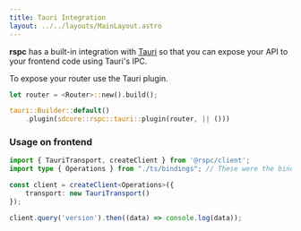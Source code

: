 ```yaml
---
title: Tauri Integration
layout: ../../layouts/MainLayout.astro
---
```


**rspc** has a built-in integration with [Tauri](https://tauri.app/) so that you can expose your API to your frontend code using Tauri's IPC.

To expose your router use the Tauri plugin.

```rust
let router = <Router>::new().build();

tauri::Builder::default()
    .plugin(sdcore::rspc::tauri::plugin(router, || ()))
```

### Usage on frontend

```typescript
import { TauriTransport, createClient } from '@rspc/client';
import type { Operations } from "./ts/bindings"; // These were the bindings exported from your Rust code!

const client = createClient<Operations>({
	transport: new TauriTransport()
});

client.query('version').then((data) => console.log(data));
```